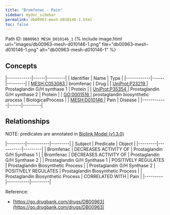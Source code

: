 ```yaml
---
title: "Bromfenac - Pain"
sidebar: mydoc_sidebar
permalink: db00963-mesh-d010146-1.html
toc: false 
---
```



Path ID: `DB00963_MESH_D010146_1`
{% include image.html url="images/db00963-mesh-d010146-1.png" file="db00963-mesh-d010146-1.png" alt="db00963-mesh-d010146-1" %}

## Concepts

|------------|------|---------|
| Identifier | Name | Type    |
|------------|------|---------|
| <a href="https://identifiers.org/MESH:C053083">MESH:C053083 </a> | bromfenac | Drug |
| <a href="https://identifiers.org/UniProt:P23219">UniProt:P23219 </a> | Prostaglandin G/H synthase 1 | Protein |
| <a href="https://identifiers.org/UniProt:P35354">UniProt:P35354 </a> | Prostaglandin G/H synthase 2 | Protein |
| <a href="https://identifiers.org/GO:0001516">GO:0001516 </a> | prostaglandin biosynthetic process | BiologicalProcess |
| <a href="https://identifiers.org/MESH:D010146">MESH:D010146 </a> | Pain | Disease |
|------------|------|---------|

## Relationships


NOTE: predicates are annotated in <a href="https://github.com/biolink/biolink-model/releases/tag/v1.3.0">Biolink Model (v1.3.0)</a>

|---------|-----------|---------|
| Subject | Predicate | Object  |
|---------|-----------|---------|
| Bromfenac | DECREASES ACTIVITY OF | Prostaglandin G/H Synthase 1 |
| Bromfenac | DECREASES ACTIVITY OF | Prostaglandin G/H Synthase 2 |
| Prostaglandin G/H Synthase 1 | POSITIVELY REGULATES | Prostaglandin Biosynthetic Process |
| Prostaglandin G/H Synthase 2 | POSITIVELY REGULATES | Prostaglandin Biosynthetic Process |
| Prostaglandin Biosynthetic Process | CORRELATED WITH | Pain |
|---------|-----------|---------|

Reference: 
  - [https://go.drugbank.com/drugs/DB00963](https://go.drugbank.com/drugs/DB00963)
